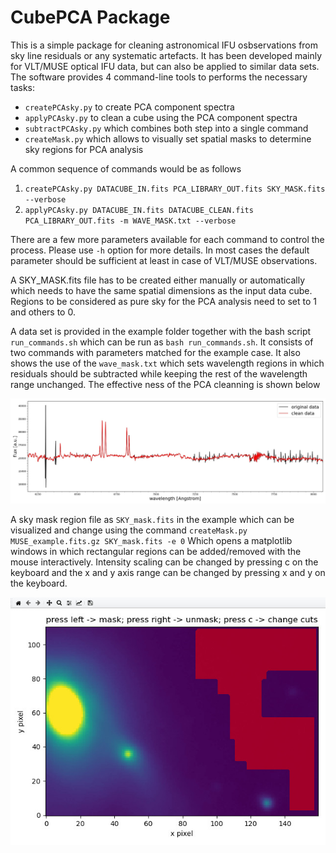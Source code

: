 # CubePCA Package

This is a simple package for cleaning astronomical IFU osbservations from sky line residuals or any systematic artefacts. 
It has been developed mainly for VLT/MUSE optical IFU data, but can also be applied to similar data sets. 
The software provides 4 command-line tools to performs the necessary tasks:
* `createPCAsky.py` to create PCA component spectra
* `applyPCAsky.py` to clean a cube using the PCA component spectra
* `subtractPCAsky.py` which combines both step into a single command
* `createMask.py` which allows to visually set spatial masks to determine sky regions for PCA analysis   

A common sequence of commands would be as follows 
1. `createPCAsky.py DATACUBE_IN.fits PCA_LIBRARY_OUT.fits SKY_MASK.fits --verbose` 
2. `applyPCAsky.py DATACUBE_IN.fits DATACUBE_CLEAN.fits PCA_LIBRARY_OUT.fits -m WAVE_MASK.txt --verbose`

There are a few more parameters available for each command to control the process. Please use `-h` option for more details. 
In most cases the default parameter should be sufficient at least in case of VLT/MUSE observations. 

A SKY_MASK.fits file has to be created either manually or automatically which needs to have the same
spatial dimensions as the input data cube. Regions to be considered as pure sky for the PCA analysis 
need to set to 1 and others to 0. 

A data set is provided in the example folder together with the bash script `run_commands.sh`  which can be run as `bash run_commands.sh`.
It consists of two commands with parameters matched for the example case. It also shows the use of the `wave_mask.txt` which sets wavelength
regions in which residuals should be subtracted while keeping the rest of the wavelength range unchanged. The effective ness of the PCA cleanning is shown below

![Example of the spectral cleaning results](example/Clean_Spectrum_example.jpeg)

A sky mask region file as `SKY_mask.fits` in the example which can be visualized and change using the command `createMask.py MUSE_example.fits.gz SKY_mask.fits -e 0`
Which opens a matplotlib windows in which rectangular regions can be added/removed with the mouse interactively. Intensity scaling
can be changed by pressing c on the keyboard and the x and y axis range can be changed by pressing x and y on the keyboard.

  ![Example of visual masking window](example/Screenshot_visualmasking.jpeg)






